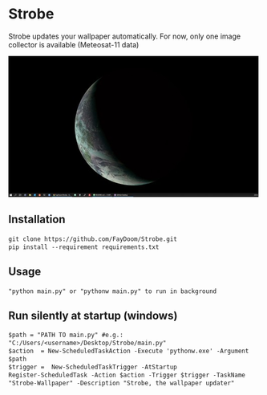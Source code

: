 # Strobe
Strobe updates your wallpaper automatically.
For now, only one image collector is available (Meteosat-11 data)

![Demo](https://github.com/FayDoom/Strobe/blob/master/demo.jpg)

## Installation
	git clone https://github.com/FayDoom/Strobe.git
	pip install --requirement requirements.txt

## Usage
	"python main.py" or "pythonw main.py" to run in background

## Run silently at startup (windows)
	$path = "PATH TO main.py" #e.g.: "C:/Users/<username>/Desktop/Strobe/main.py"
	$action  = New-ScheduledTaskAction -Execute 'pythonw.exe' -Argument $path
	$trigger =  New-ScheduledTaskTrigger -AtStartup
	Register-ScheduledTask -Action $action -Trigger $trigger -TaskName "Strobe-Wallpaper" -Description "Strobe, the wallpaper updater"

